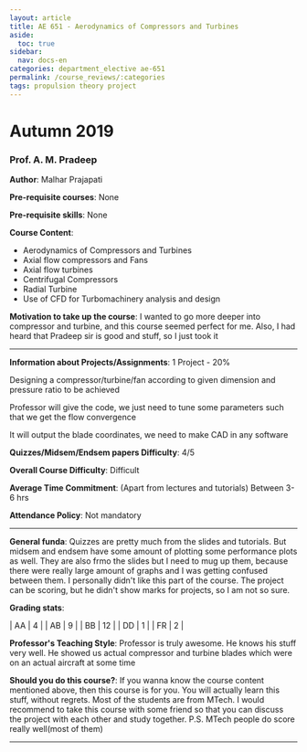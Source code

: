 ```yaml
---
layout: article
title: AE 651 - Aerodynamics of Compressors and Turbines
aside:
  toc: true
sidebar:
  nav: docs-en
categories: department_elective ae-651
permalink: /course_reviews/:categories
tags: propulsion theory project
---
```


# Autumn 2019
### Prof. A. M. Pradeep
**Author**: Malhar Prajapati

**Pre-requisite courses**: None

**Pre-requisite skills**: None

**Course Content**:
- Aerodynamics of Compressors and Turbines
- Axial flow compressors and Fans
- Axial flow turbines
- Centrifugal Compressors
- Radial Turbine
- Use of CFD for Turbomachinery analysis and design

**Motivation to take up the course**: I wanted to go more deeper into compressor and turbine, and this course seemed perfect for me. Also, I had heard that Pradeep sir is good and stuff, so I just took it


---

**Information about Projects/Assignments**: 1 Project - 20%

Designing a compressor/turbine/fan according to given dimension and pressure ratio to be achieved

Professor will give the code, we just need to tune some parameters such that we get the flow convergence

It will output the blade coordinates, we need to make CAD in any software


**Quizzes/Midsem/Endsem papers Difficulty**: 4/5

**Overall Course Difficulty**: Difficult

**Average Time Commitment**:
(Apart from lectures and tutorials)
Between 3-6 hrs

**Attendance Policy**: Not mandatory


---

**General funda**: Quizzes are pretty much from the slides and tutorials. But midsem and endsem have some amount of plotting some performance plots as well. They are also frmo the slides but I need to mug up them, because there were really large amount of graphs and I was getting confused between them. I personally didn't like this part of the course.
The project can be scoring, but he didn't show marks for projects, so I am not so sure.


**Grading stats**:

| AA | 4  |
| AB | 9  |
| BB | 12  |
| DD | 1  |
| FR |  2 |

**Professor's Teaching Style**: Professor is truly awesome. He knows his stuff very well. He showed us actual compressor and turbine blades which were on an actual aircraft at some time

**Should you do this course?**: If you wanna know the course content mentioned above, then this course is for you. You will actually learn this stuff, without regrets. Most of the students are from MTech. I would recommend to take this course with some friend so that you can discuss the project with each other and study together. P.S. MTech people do score really well(most of them)

---

